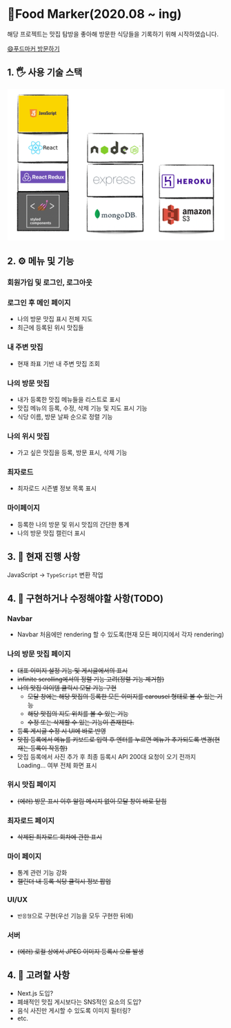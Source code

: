 # 🍗Food Marker(2020.08 ~ ing)

해당 프로젝트는 맛집 탐방을 좋아해 방문한 식당들을 기록하기 위해 시작하였습니다. 

<a href="https://food-marker.herokuapp.com/" target="_blank">😄푸드마커 방문하기</a>

## 1. 🖐 사용 기술 스택
![사용 기술 스택](./readme-images/skill_stack.png)

## 2. ⚙️ 메뉴 및 기능

### 회원가입 및 로그인, 로그아웃
### 로그인 후 메인 페이지
- 나의 방문 맛집 표시 전체 지도
- 최근에 등록된 위시 맛집들

### 내 주변 맛집
- 현재 좌표 기반 내 주변 맛집 조회

### 나의 방문 맛집
- 내가 등록한 맛집 메뉴들을 리스트로 표시
- 맛집 메뉴의 등록, 수정, 삭제 기능 및 지도 표시 기능
- 식당 이름, 방문 날짜 순으로 정렬 기능

### 나의 위시 맛집
- 가고 싶은 맛집을 등록, 방문 표시, 삭제 기능

### 최자로드
- 최자로드 시즌별 정보 목록 표시

### 마이페이지
- 등록한 나의 방문 및 위시 맛집의 간단한 통계
- 나의 방문 맛집 캘린더 표시

## 3. 💪 현재 진행 사항
JavaScript -> `TypeScript` 변환 작업 

## 4. 📆 구현하거나 수정해야할 사항(TODO)
### Navbar
- Navbar 처음에만 rendering 할 수 있도록(현재 모든 페이지에서 각자 rendering)

### 나의 방문 맛집 페이지
- <del>대표 이미지 설정 기능 및 게시글에서의 표시</del>
- <del>infinite scrolling에서의 정렬 기능 고려(정렬 기능 제거함)</del>
- <del>나의 맛집 아이템 클릭시 모달 기능 구현</del>
    - <del>모달 창에는 해당 맛집의 등록한 모든 이미지를 carousel 형태로 볼 수 있는 기능</del>
    - <del>해당 맛집의 지도 위치를 볼 수 있는 기능</del>
    - <del>수정 또는 삭제할 수 있는 기능이 존재한다.</del>
- <del>등록 게시글 수정 시 UI에 바로 반영</del>
- <del>맛집 등록에서 메뉴를 키보드로 입력 후 엔터를 누르면 메뉴가 추가되도록 변경(현재는 등록이 작동함)</del>
- 맛집 등록에서 사진 추가 후 최종 등록시 API 200대 요청이 오기 전까지 Loading... 여부 전체 화면 표시

### 위시 맛집 페이지
- <del>(에러) 방문 표시 이후 알림 메시지 없이 모달 창이 바로 닫힘</del>

### 최자로드 페이지
- <del>삭제된 최자로드 회차에 관한 표시</del>

### 마이 페이지
- 통계 관련 기능 강화
- <del>캘린더 내 등록 식당 클릭시 정보 팝업</del>

### UI/UX
- `반응형`으로 구현(우선 기능을 모두 구현한 뒤에)

### 서버
- <del>(에러) 로컬 상에서 JPEG 이미지 등록시 오류 발생</del>

## 4. 🤔 고려할 사항
- Next.js 도입?
- 폐쇄적인 맛집 게시보다는 SNS적인 요소의 도입?
- 음식 사진만 게시할 수 있도록 이미지 필터링?
- etc.
